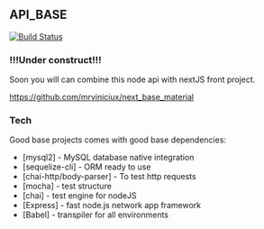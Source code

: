 ## API_BASE

[![Build Status](https://api.travis-ci.com/mrviniciux/api_base.svg?branch=main)](https://travis-ci.org/joemccann/dillinger)

### !!!Under construct!!!

Soon you will can combine this node api with nextJS front project.

https://github.com/mrviniciux/next_base_material

### Tech

Good base projects comes with good base dependencies:

* [mysql2] - MySQL database native integration
* [sequelize-cli] - ORM ready to use
* [chai-http/body-parser] - To test http requests
* [mocha] - test structure
* [chai] - test engine for nodeJS
* [Express] - fast node.js network app framework
* [Babel] - transpiler for all environments
